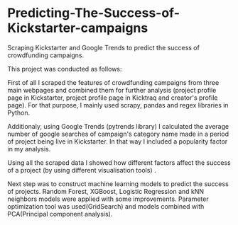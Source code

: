 # Predicting-The-Success-of-Kickstarter-campaigns
Scraping Kickstarter and Google Trends to predict the success of crowdfunding campaigns.

This project was conducted as follows:

First of all I scraped the features of crowdfunding campaigns from three main webpages and combined them for further analysis (project profile page in Kickstarter, project profile page in Kicktraq and creator's profile page). For that purpose, I mainly used scrapy, pandas and regex libraries in Python.

Additionaly, using Google Trends (pytrends library) I calculated the average number of google searches of campaign's category name made in a period of project being live in Kickstarter. In that way I included a popularity factor in my analysis.

Using all the scraped data I showed how different factors affect the success of a project (by using different visualisation tools) .

Next step was to construct machine learning models to predict the success of projects. Random Forest, XGBoost, Logistic Regression and kNN neighbors models were applied with some improvements. Parameter optimization tool was used(GridSearch) and models combined with PCA(Principal component analysis).
